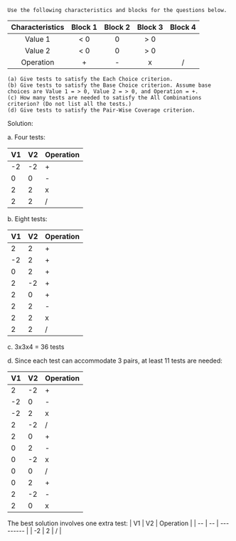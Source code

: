 ```
Use the following characteristics and blocks for the questions below.
```
|Characteristics|Block 1|Block 2|Block 3|Block 4|
|:-----:|:-----:|:-----:|:-----:|:--:|
|Value 1|< 0|0 |> 0 ||
|Value 2|< 0 |0 |> 0||
|Operation|+|-|x|/|
```
(a) Give tests to satisfy the Each Choice criterion.
(b) Give tests to satisfy the Base Choice criterion. Assume base
choices are Value 1 = > 0, Value 2 = > 0, and Operation = +.
(c) How many tests are needed to satisfy the All Combinations
criterion? (Do not list all the tests.)
(d) Give tests to satisfy the Pair-Wise Coverage criterion.
```

Solution:

a. Four tests:

| V1 | V2 | Operation |
| -- | -- | --------- |
| -2 | -2 |     +     |
|  0 |  0 |     -     |
|  2 |  2 |     x     |
|  2 |  2 |     /     |

b. Eight tests:

| V1 | V2 | Operation |
| -- | -- | --------- |
|  2 |  2 |     +     |
| -2 |  2 |     +     |
|  0 |  2 |     +     |
|  2 | -2 |     +     |
|  2 |  0 |     +     |
|  2 |  2 |     -     |
|  2 |  2 |     x     |
|  2 |  2 |     /     |

c. 3x3x4 = 36 tests

d. Since each test can accommodate 3 pairs, at least 11 tests are needed:

| V1 | V2 | Operation |
| -- | -- | --------- |
|  2 | -2 |     +     |
| -2 |  0 |     -     |
| -2 |  2 |     x     |
|  2 | -2 |     /     |
|  2 |  0 |     +     |
|  0 |  2 |     -     |
|  0 | -2 |     x     |
|  0 |  0 |     /     |
|  0 |  2 |     +     |
|  2 | -2 |     -     |
|  2 |  0 |     x     |


The best solution involves one extra test:
| V1 | V2 | Operation |
| -- | -- | --------- |
| -2 |  2 |     /     |